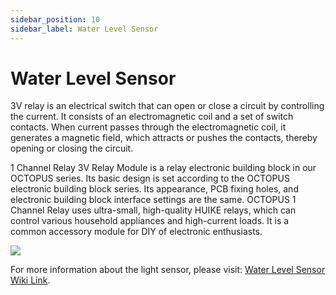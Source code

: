 ```yaml
---
sidebar_position: 10
sidebar_label: Water Level Sensor
---
```


# Water Level Sensor

3V relay is an electrical switch that can open or close a circuit by controlling the current. It consists of an electromagnetic coil and a set of switch contacts. When current passes through the electromagnetic coil, it generates a magnetic field, which attracts or pushes the contacts, thereby opening or closing the circuit.

1 Channel Relay 3V Relay Module is a relay electronic building block in our OCTOPUS series. Its basic design is set according to the OCTOPUS electronic building block series. Its appearance, PCB fixing holes, and electronic building block interface settings are the same. OCTOPUS 1 Channel Relay uses ultra-small, high-quality HUIKE relays, which can control various household appliances and high-current loads. It is a common accessory module for DIY of electronic enthusiasts.

![](https://wiki-media-ef.oss-cn-hongkong.aliyuncs.com/docs/microbit/wisdom-life/microbit-smart-greenhouse-kit/images/microbit-greenhouse-hardware-introduction-03.png)

For more information about the light sensor, please visit: [Water Level Sensor Wiki Link](https://wiki.elecfreaks.com/en/microbit/sensor/octopus-sensors/output/octopus_ef04086/).
